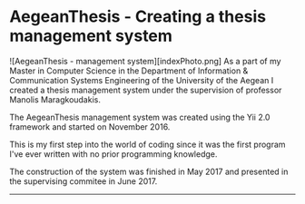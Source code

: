 # AegeanThesis - Creating a thesis management system
![AegeanThesis - management system][indexPhoto.png]
As a part of my Master in Computer Science in the Department of Information & Communication Systems Engineering of the 
University of the Aegean I created  a thesis management system under the supervision of professor Manolis Maragkoudakis.

The AegeanThesis management system was created using the Yii 2.0 framework and started on November 2016.

This is my first step into the world of coding since it was the first program I've ever written with no prior programming knowledge.

The construction of the system was finished in May 2017 and presented in the supervising commitee in June 2017. 


-------------------------------------------------------------
